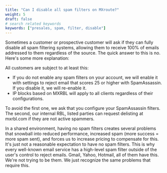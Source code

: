 ```yaml
---
title: "Can I disable all spam filters on MXroute?"
weight: 5
draft: false
# search related keywords
keywords: ["presales, spam, filter, disable"]
---
```


Sometimes a customer or prospective customer will ask if they can fully disable all spam filtering systems, allowing them to receive 100% of emails addressed to them regardless of the source. The quick answer to this is no. Here's some more explanation:

All customers are subject to at least this:
- If you do not enable any spam filters on your account, we will enable it with settings to reject email that scores 25 or higher with SpamAssassin. If you disable it, we will re-enable it.
- IP blocks based on MXRBL will apply to all clients regardless of their configurations.

To avoid the first one, we ask that you configure your SpamAssassin filters. The second, our internal RBL, listed parties can request delisting at mxrbl.com if they are not active spammers.

In a shared environment, having no spam filters creates several problems that snowball into reduced performance, increased spam (more success = more spam sent), and forces us to increase pricing to compensate for this. It's just not a reasonable expectation to have no spam filters. This is why every well-known email service has a high-level spam filter outside of the user's control to reject emails. Gmail, Yahoo, Hotmail, all of them have this. We're not trying to be them. We just recognize the same problems that require this.
